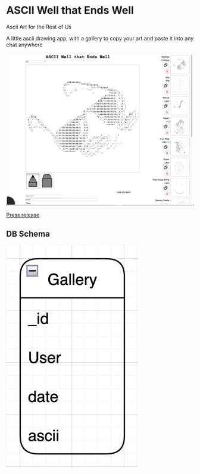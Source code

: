 # ASCII Well that Ends Well #
Ascii Art for the Rest of Us

A little ascii drawing app, with a gallery to copy your art and paste it into any chat anywhere

![](./admin/screenshot.png)

[Press release](./_PRESS-RELEASE.md)

## DB Schema
![](./admin/Schema.png)
